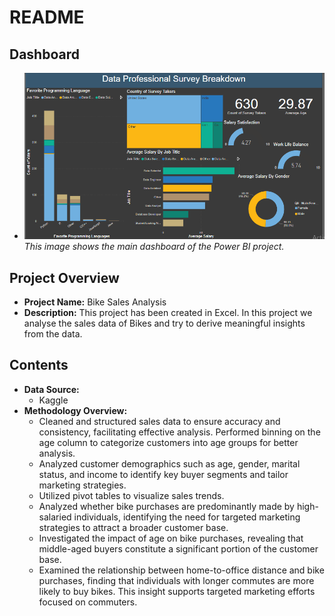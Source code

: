 # README

## Dashboard
- ![Project Dashboard](https://github.com/manez-github/Data-Analysis-on-Data-Professional-Survey-Using-Power-BI/blob/main/Dashboard.png)  
  *This image shows the main dashboard of the Power BI project.*

## Project Overview
- **Project Name:** Bike Sales Analysis
- **Description:** This project has been created in Excel. In this project we analyse the sales data of Bikes and try to derive meaningful insights from the data.

## Contents
- **Data Source:** 
  - Kaggle
- **Methodology Overview:**
  - Cleaned and structured sales data to ensure accuracy and consistency, facilitating effective analysis. Performed binning on the age column to categorize customers into age groups for better analysis.
  - Analyzed customer demographics such as age, gender, marital status, and income to identify key buyer segments and tailor marketing strategies.
  - Utilized pivot tables to visualize sales trends.
  - Analyzed whether bike purchases are predominantly made by high-salaried individuals, identifying the need for targeted marketing strategies to attract a broader customer base.
  - Investigated the impact of age on bike purchases, revealing that middle-aged buyers constitute a significant portion of the customer base.
  - Examined the relationship between home-to-office distance and bike purchases, finding that individuals with longer commutes are more likely to buy bikes. This insight supports targeted marketing efforts focused on commuters.
